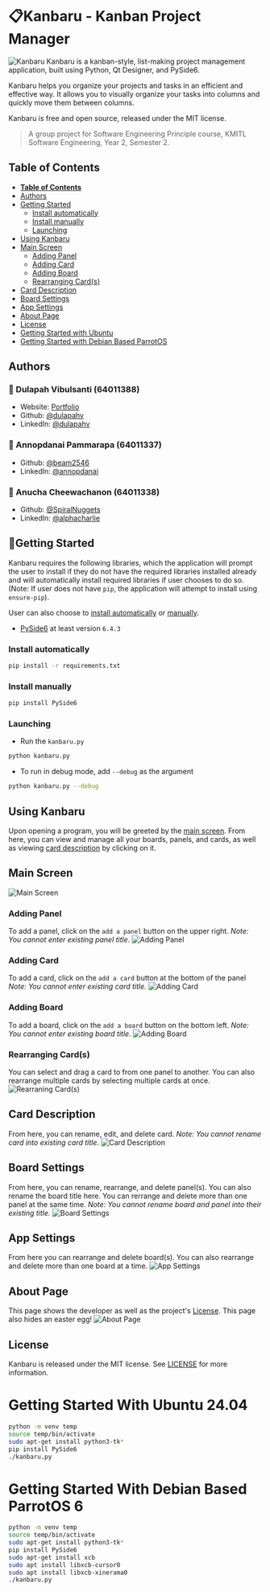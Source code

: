 # 📋Kanbaru - Kanban Project Manager

![Kanbaru](https://i.imgur.com/SI0urtL.png)
Kanbaru is a kanban-style, list-making project management application, built using Python, Qt Designer, and PySide6.

Kanbaru helps you organize your projects and tasks in an efficient and effective way. It allows you to visually organize your tasks into columns and quickly move them between columns.

Kanbaru is free and open source, released under the MIT license.

> A group project for Software Engineering Principle course, KMITL Software Engineering, Year 2, Semester 2.

## **Table of Contents**

-   [**Table of Contents**](#table-of-contents)
-   [Authors](#authors)
-   [Getting Started](#getting-started)
    -   [Install automatically](#install-automatically)
    -   [Install manually](#install-manually)
    -   [Launching](#launching)
-   [Using Kanbaru](#using-kanbaru)
-   [Main Screen](#main-screen)
    -   [Adding Panel](#adding-panel)
    -   [Adding Card](#adding-card)
    -   [Adding Board](#adding-board)
    -   [Rearranging Card(s)](#rearranging-cards)
-   [Card Description](#card-description)
-   [Board Settings](#board-settings)
-   [App Settings](#app-settings)
-   [About Page](#about-page)
-   [License](#license)
-   [Getting Started with Ubuntu](#getting-started-with-ubuntu)
-   [Getting Started with Debian Based ParrotOS](#getting-started-with-debian-based-parrotos)


## Authors

### 👤 Dulapah Vibulsanti (64011388)

-   Website: [Portfolio](https://dulapahv.dev)
-   Github: [@dulapahv](https://github.com/dulapahv)
-   LinkedIn: [@dulapahv](https://linkedin.com/in/dulapahv)

### 👤 Annopdanai Pammarapa (64011337)

-   Github: [@beam2546](https://github.com/beam2546)
-   LinkedIn: [@annopdanai](https://linkedin.com/in/annopdanai)

### 👤 Anucha Cheewachanon (64011338)

-   Github: [@SpiralNuggets](https://github.com/SpiralNuggets)
-   LinkedIn: [@alphacharlie](https://linkedin.com/in/alphacharlie)

## 🔰Getting Started

Kanbaru requires the following libraries, which the application will prompt the user to install if they do not have the required libraries installed already and will automatically install required libraries if user chooses to do so. (Note: If user does not have `pip`, the application will attempt to install using `ensure-pip`).

User can also choose to [install automatically](#install-automatically) or [manually](#install-manually).

-   [PySide6](https://pypi.org/project/PySide6/) at least version `6.4.3`

### Install automatically

```sh
pip install -r requirements.txt
```

### Install manually

```sh
pip install PySide6
```

### Launching

-   Run the `kanbaru.py`

```sh
python kanbaru.py
```

-   To run in debug mode, add `--debug` as the argument

```sh
python kanbaru.py --debug
```

## Using Kanbaru

Upon opening a program, you will be greeted by the [main screen](#main-screen). From here, you can view and manage all your boards, panels, and cards, as well as viewing [card description](#card-description) by clicking on it.

## Main Screen

![Main Screen](https://i.imgur.com/YC1M7cA.png)

### Adding Panel

To add a panel, click on the `add a panel` button on the upper right.
_Note: You cannot enter existing panel title._
![Adding Panel](https://i.imgur.com/5wQDwXc.png)

### Adding Card

To add a card, click on the `add a card` button at the bottom of the panel
_Note: You cannot enter existing card title._
![Adding Card](https://i.imgur.com/5Tmb07C.png)

### Adding Board

To add a board, click on the `add a board` button on the bottom left.
_Note: You cannot enter existing board title._
![Adding Board](https://i.imgur.com/IjX0dGB.png)

### Rearranging Card(s)

You can select and drag a card to from one panel to another. You can also rearrange multiple cards by selecting multiple cards at once.
![Rearraning Card(s)](https://i.imgur.com/cItouY0.png)

## Card Description

From here, you can rename, edit, and delete card.
_Note: You cannot rename card into existing card title._
![Card Description](https://i.imgur.com/P8unhSr.png)

## Board Settings

From here, you can rename, rearrange, and delete panel(s). You can also rename the board title here. You can rerrange and delete more than one panel at the same time.
_Note: You cannot rename board and panel into their existing title._
![Board Settings](https://i.imgur.com/vhnFLCs.png)

## App Settings

From here you can rearrange and delete board(s). You can also rearrange and delete more than one board at a time.
![App Settings](https://i.imgur.com/dPInIPq.png)

## About Page

This page shows the developer as well as the project's [License](#license). This page also hides an easter egg!
![About Page](https://i.imgur.com/ar36qX0.png)

## License

Kanbaru is released under the MIT license. See [LICENSE](https://github.com/dulapahv/Kanbaru/blob/main/LICENSE) for more information.

# Getting Started With Ubuntu 24.04

```sh
python -m venv temp
source temp/bin/activate
sudo apt-get install python3-tk*
pip install PySide6
./kanbaru.py
```

# Getting Started With Debian Based ParrotOS 6

```sh
python -m venv temp
source temp/bin/activate
sudo apt-get install python3-tk*
pip install PySide6
sudo apt-get install xcb
sudo apt install libxcb-cursor0
sudo apt install libxcb-xinerama0
./kanbaru.py
```

